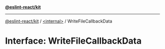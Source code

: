 [**@eslint-react/kit**](../../README.md)

***

[@eslint-react/kit](../../README.md) / [\<internal\>](../README.md) / WriteFileCallbackData

# Interface: WriteFileCallbackData
